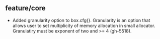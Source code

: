 ## feature/core

* Added granularity option to box.cfg{}. Granularity is an option
  that allows user to set multiplicity of memory allocation in small
  allocator. Granulatiry must be exponent of two and >= 4 (gh-5518).
